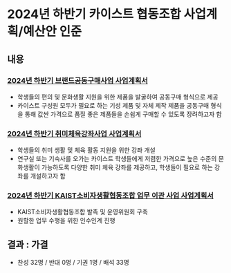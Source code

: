 2024년 하반기 카이스트 협동조합 사업계획/예산안 인준
===

## 내용

### [2024년 하반기 브랜드공동구매사업 사업계획서](협동조합_브랜드공동구매_사업계획서.md)
- 학생들의 편의 및 문화생활 지원을 위한 제품을 발굴하여 공동구매 형식으로 제공
- 카이스트 구성원 모두가 필요로 하는 기성 제품 및 자체 제작 제품을 공동구매 형식을 통해 값싼 가격으로 품질 좋은 제품들을 손쉽게 구매할 수 있도록 장려하고자 함


### [2024년 하반기 취미체육강좌사업 사업계획서](협동조합_취미체육_사업계획서.md)
- 학생들의 취미 생활 및 체육 활동 지원을 위한 강좌 개설
- 연구실 또는 기숙사를 오가는 카이스트 학생들에게 저렴한 가격으로 높은 수준의 문화생활이 가능하도록 다양한 취미 체육 강좌를 제공하고, 학생들이 필요로 하는 강좌를 개설하고자 함

### [2024년 하반기 KAIST소비자생활협동조합 업무 이관 사업 사업계획서](협동조합_이관사업_사업계획서.md)
- KAIST소비자생활협동조합 발족 및 운영위원회 구축
- 원할한 업무 수행을 위한 인수인계 진행

## 결과 : 가결
- 찬성 32명 / 반대 0명 / 기권 1명 / 배석 33명
